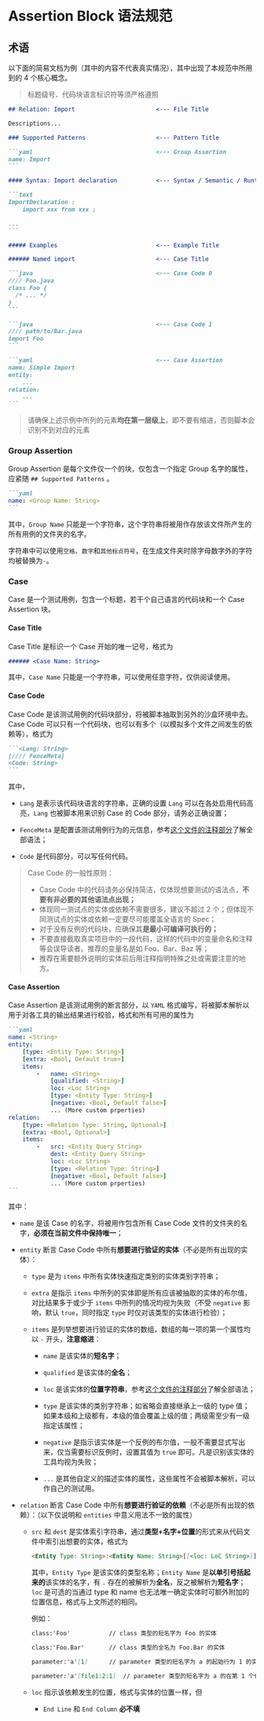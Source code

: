 # Assertion Block 语法规范

## 术语

以下面的简易文档为例（其中的内容不代表真实情况），其中出现了本规范中所用到的 4 个核心概念。

> 标题级号、代码块语言标识符等须严格遵照

~~~md
## Relation: Import                       <--- File Title

Descriptions...

### Supported Patterns                    <--- Pattern Title

```yaml                                   <--- Group Assertion
name: Import
```

#### Syntax: Import declaration           <--- Syntax / Semantic / Runtime / Supplemental

```text
ImportDeclaration :
    import xxx from xxx ;

...
```

##### Examples                            <--- Example Title

###### Named import                       <--- Case Title

```java                                   <--- Case Code 0
//// Foo.java
class Foo {
  /* ... */
}
```

```java                                   <--- Case Code 1
//// path/to/Bar.java
import Foo
```

```yaml                                   <--- Case Assertion
name: Simple Import
entity:
    ...
relation:
    ...
```
~~~

> 请确保上述示例中所列的元素**均在第一层级上**，即不要有缩进，否则脚本会识别不到对应的元素

### Group Assertion

Group Assertion 是每个文件仅一个的块，仅包含一个指定 Group 名字的属性，应紧随 `## Supported Patterns` 。

~~~md
```yaml
name: <Group Name: String>
```
~~~

其中，`Group Name` 只能是一个字符串，这个字符串将被用作存放该文件所产生的所有用例的文件夹的名字。

字符串中可以使用`空格`、`数字`和`其他标点符号`，在生成文件夹时除字母数字外的字符均被替换为`-`。

### Case

Case 是一个测试用例，包含一个标题，若干个自己语言的代码块和一个 Case Assertion 块。

#### Case Title

Case Title 是标识一个 Case 开始的唯一记号，格式为

~~~md
###### <Case Name: String>
~~~

其中，`Case Name` 只能是一个字符串，可以使用任意字符，仅供阅读使用。

#### Case Code

Case Code 是该测试用例的代码块部分，将被脚本抽取到另外的沙盒环境中去。Case Code 可以只有一个代码块，也可以有多个（以模拟多个文件之间发生的依赖等），格式为

~~~md
```<Lang: String>
[//// FenceMeta]
<Code: String>
```
~~~

其中，
* `Lang` 是表示该代码块语言的字符串，正确的设置 `Lang` 可以在各处启用代码高亮，`Lang` 也被脚本用来识别 Case 的 Code 部分，请务必正确设置；

* `FenceMeta` 是配置该测试用例行为的元信息，参考[这个文件的注释部分](https://github.com/xjtu-enre/ENRE-ts/blob/main/packages/enre-doc-meta-parser/src/fence-meta/index.ts)了解全部语法；

* `Code` 是代码部分，可以写任何代码。

> Case Code 的一般性原则：
> * Case Code 中的代码请务必保持简洁，仅体现想要测试的语法点，**不要有非必要的其他语法点出现；**
> * 体现同一测试点的实体或依赖不需要很多，建议不超过 2 个；但体现不同测试点的实体或依赖一定要尽可能覆盖全语言的 Spec；
> * 对于没有反例的代码块，应确保其**是最小可编译可执行的；**
> * 不要直接截取真实项目中的一段代码，这样的代码中的变量命名和注释等会误导读者。推荐的变量名是如 Foo、Bar、Baz 等；
> * 推荐在需要额外说明的实体前后用注释指明特殊之处或需要注意的地方。

#### Case Assertion

Case Assertion 是该测试用例的断言部分，以 `YAML` 格式编写，将被脚本解析以用于对各工具的输出结果进行校验，格式和所有可用的属性为

~~~md
```yaml
name: <String>
entity:
    [type: <Entity Type: String>]
    [extra: <Bool, Default true>]
    items:
        -   name: <String>
            [qualified: <String>]
            loc: <Loc String>
            [type: <Entity Type: String>]
            [negative: <Bool, Default false>]
            ... (More custom prperties)
relation:
    [type: <Relation Type: String, Optional>]
    [extra: <Bool, Optional>]
    items:
        -   src: <Entity Query String>
            dest: <Entity Query String>
            loc: <Loc String>
            [type: <Relation Type: String>]
            [negative: <Bool, Default false>]
            ... (More custom prperties)
```
~~~

其中：

* `name` 是该 Case 的名字，将被用作包含所有 Case Code 文件的文件夹的名字，**必须在当前文件中保持唯一**；

* `entity` 断言 Case Code 中所有**想要进行验证的实体**（不必是所有出现的实体）：

  + `type` 是为 `items` 中所有实体快速指定类别的实体类别字符串；
  
  + `extra` 是指示 `items` 中所列的实体即是所有应该被抽取的实体的布尔值，对比结果多于或少于 `items` 中所列的情况均视为失败（不受 `negative` 影响，默认 `true`，同时指定 `type` 时仅对该类型的实体进行检验）；

  + `items` 是列举想要进行验证的实体的数组，数组的每一项的第一个属性均以 `-` 开头，**注意缩进**：

    * `name` 是该实体的**短名字**；

    * `qualified` 是该实体的**全名**；

    * `loc` 是该实体的**位置字符串**，参考[这个文件的注释部分](https://github.com/xjtu-enre/ENRE-ts/blob/main/packages/enre-doc-meta-parser/src/loc-meta/index.ts)了解全部语法；
    
    * `type` 是该实体的类别字符串；如省略会直接继承上一级的 type 值；如果本级和上级都有，本级的值会覆盖上级的值；两级需至少有一级指定该属性；

    * `negative` 是指示该实体是一个反例的布尔值，一般不需要显式写出来，仅当需要标识反例时，设置其值为 `true` 即可。凡是识别该实体的工具均视为失败；

    * `...` 是其他自定义的描述实体的属性，这些属性不会被脚本解析，可以作自己的测试用。
  
* `relation` 断言 Case Code 中所有**想要进行验证的依赖**（不必是所有出现的依赖）：（以下仅说明和 `entities` 中意义用法不一致的属性）

  + `src` 和 `dest` 是实体索引字符串，通过**类型+名字+位置**的形式来从代码文件中索引出想要的实体，格式为
    ```md
    <Entity Type: String>:<Entity Name: String>[[<loc: LoC String>]]
    ```
    其中，`Entity Type` 是该实体的类型名称；`Entity Name` 是**以单引号括起来的**该实体的名字，有 `.` 存在的被解析为**全名**，反之被解析为**短名字**；`loc` 是可选的当通过 type 和 name 也无法唯一确定实体时可额外附加的位置信息，格式与上文所述的相同。

    例如：
    ```md
    class:'Foo'           // class 类型的短名字为 Foo 的实体
    ```
    ```md
    class:'Foo.Bar'       // class 类型的全名为 Foo.Bar 的实体
    ```

    ```md
    parameter:'a'[1]      // parameter 类型的短名字为 a 的起始行为 1 的实体
    ```

    ```md
    parameter:'a'[file1:2:1]  // parameter 类型的短名字为 a 的在第 1 个代码块中被定义的起始行为 1 的实体
    ```
  + `loc` 指示该依赖发生的位置，格式与实体的位置一样，但

    * `End Line` 和 `End Column` **必不填**
